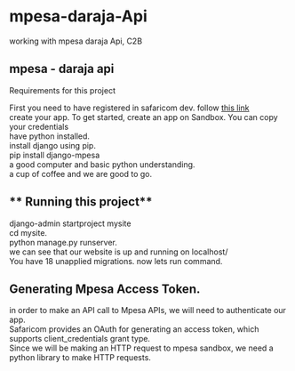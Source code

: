 # mpesa-daraja-Api
working with mpesa daraja Api, C2B
## mpesa - daraja api 
Requirements for this project <br>

First you need to have registered in safaricom dev. follow <a href ="https://developer.safaricom.co.ke/"> this link </a><br>
create your app. To get started, create an app on Sandbox. You can copy your credentials<br>
have python installed.<br>
install django using pip.<br>
pip install django-mpesa<br>
a good computer and basic python  understanding.<br>
a cup of coffee and we are good to go.<br>

<h2>** Running this project**</h2>
django-admin startproject mysite<br>
cd mysite.<br>
python manage.py runserver.<br>
we can see that our website is up and running on localhost/<br>
You have 18 unapplied migrations. now lets run command.<br>

<h2>Generating Mpesa Access Token.</h2>
in order to make an API call to Mpesa APIs, we will need to authenticate our app.<br> Safaricom provides an OAuth for generating an access token, which supports client_credentials grant type. <br>Since we will be making an HTTP request to mpesa sandbox, we need a python library to make HTTP requests.



